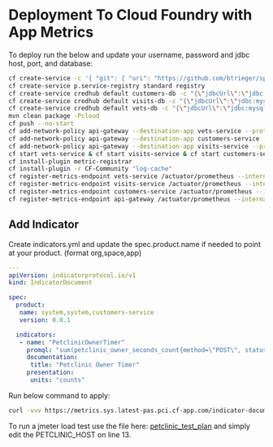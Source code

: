 # Deployment To Cloud Foundry with App Metrics
To deploy run the below and update your username, password and jdbc host, port, and database:
```sh
cf create-service -c '{ "git": { "uri": "https://github.com/btrieger/spring-petclinic-cloud-config.git", "periodic": true }, "count": 3 }' p.config-server standard config
cf create-service p.service-registry standard registry 
cf create-service credhub default customers-db -c "{\"jdbcUrl\":\"jdbc:mysql://<HOST>:<PORT>/<DB>\",\"username\":\"<USERNAME>\",\"password\":\"<PASSWORD>\" }"
cf create-service credhub default visits-db -c "{\"jdbcUrl\":\"jdbc:mysql://<HOST>:<PORT>/<DB>\",\"username\":\"<USERNAME>\",\"password\":\"<PASSWORD>\" }"
cf create-service credhub default vets-db -c "{\"jdbcUrl\":\"jdbc:mysql://<HOST>:<PORT>/<DB>\",\"username\":\"<USERNAME>\",\"password\":\"<PASSWORD>\" }"
mvn clean package -Pcloud
cf push --no-start
cf add-network-policy api-gateway --destination-app vets-service --protocol tcp --port 8080
cf add-network-policy api-gateway --destination-app customers-service --protocol tcp --port 8080
cf add-network-policy api-gateway --destination-app visits-service --protocol tcp --port 8080
cf start vets-service & cf start visits-service & cf start customers-service & cf start api-gateway &
cf install-plugin metric-registrar
cf install-plugin -r CF-Community "log-cache"
cf register-metrics-endpoint vets-service /actuator/prometheus --internal-port 8080
cf register-metrics-endpoint visits-service /actuator/prometheus --internal-port 8080
cf register-metrics-endpoint customers-service /actuator/prometheus --internal-port 8080
cf register-metrics-endpoint api-gateway /actuator/prometheus --internal-port 8080
```


## Add Indicator

Create indicators.yml and update the spec.product.name if needed to point at your product. (format org,space,app)
```yaml
---
apiVersion: indicatorprotocol.io/v1
kind: IndicatorDocument

spec:
  product:
   name: system,system,customers-service
   version: 0.0.1

  indicators:
   - name: "PetclinicOwnerTimer"
     promql: "sum(petclinic_owner_seconds_count{method=\"POST\", status=\"201\", source_id=\"$sourceId\"})"
     documentation:
      title: "Petclinic Owner Timer"
     presentation:
      units: "counts"
```

Run below command to apply:
```sh
curl -vvv https://metrics.sys.latest-pas.pci.cf-app.com/indicator-documents -H "Authorization: $(cf oauth-token)" --data-binary "@indicators.yml"
```

To run a jmeter load test use the file here: [petclinic_test_plan](spring-petclinic-api-gateway/src/test/jmeter/petclinic_test_plan.jmx) and simply edit the PETCLINIC_HOST on line 13.
